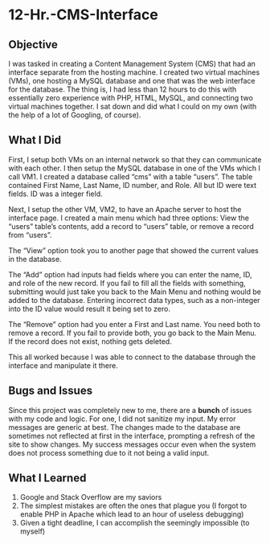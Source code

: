 # 12-Hr.-CMS-Interface

## Objective

I was tasked in creating a Content Management System (CMS) that had an interface separate from the hosting machine. I created two virtual machines (VMs), one hosting a MySQL database and one that was the web interface for the database. The thing is, I had less than 12 hours to do this with essentially zero experience with PHP, HTML, MySQL, and connecting two virtual machines together. I sat down and did what I could on my own (with the help of a lot of Googling, of course).

## What I Did

First, I setup both VMs on an internal network so that they can communicate with each other. I then setup the MySQL database in one of the VMs which I call VM1. I created a database called “cms” with a table “users”. The table contained First Name, Last Name, ID number, and Role. All but ID were text fields. ID was a integer field.

Next, I setup the other VM, VM2, to have an Apache server to host the interface page. I created a main menu which had three options: View the “users” table’s contents, add a record to “users” table, or remove a record from “users”. 

The “View” option took you to another page that showed the current values in the database. 

The “Add” option had inputs had fields where you can enter the name, ID, and role of the new record. If you fail to fill all the fields with something, submitting would just take you back to the Main Menu and nothing would be added to the database. Entering incorrect data types, such as a non-integer into the ID value would result it being set to zero.

The “Remove” option had you enter a First and Last name. You need both to remove a record. If you fail to provide both, you go back to the Main Menu. If the record does not exist, nothing gets deleted.

This all worked because I was able to connect to the database through the interface and manipulate it there. 

## Bugs and Issues

Since this project was completely new to me, there are a **bunch** of issues with my code and logic. For one, I did not sanitize my input. My error messages are generic at best. The changes made to the database are sometimes not reflected at first in the interface, prompting a refresh of the site to show changes. My success messages occur even when the system does not process something due to it not being a valid input. 

## What I Learned

1. Google and Stack Overflow are my saviors
2. The simplest mistakes are often the ones that plague you (I forgot to enable PHP in Apache which lead to an hour of useless debugging)
3. Given a tight deadline, I can accomplish the seemingly impossible (to myself)
